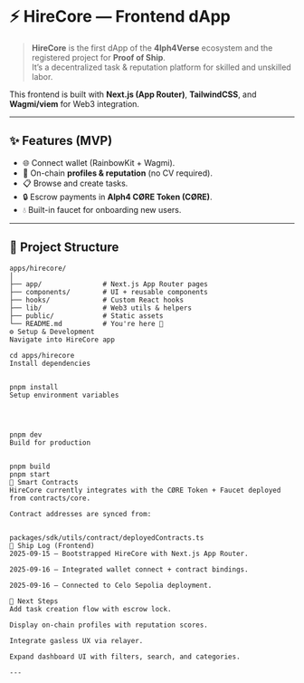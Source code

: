 # ⚡ HireCore — Frontend dApp

> **HireCore** is the first dApp of the **4lph4Verse** ecosystem and the registered project for **Proof of Ship**.  
> It’s a decentralized task & reputation platform for skilled and unskilled labor.

This frontend is built with **Next.js (App Router)**, **TailwindCSS**, and **Wagmi/viem** for Web3 integration.

---

## ✨ Features (MVP)

- 🌐 Connect wallet (RainbowKit + Wagmi).
- 👤 On-chain **profiles & reputation** (no CV required).
- 📋 Browse and create tasks.
- 🔒 Escrow payments in **Alph4 CØRE Token (CØRE)**.
- 💧 Built-in faucet for onboarding new users.

---

## 📂 Project Structure

```text
apps/hirecore/
│
├── app/               # Next.js App Router pages
├── components/        # UI + reusable components
├── hooks/             # Custom React hooks
├── lib/               # Web3 utils & helpers
├── public/            # Static assets
└── README.md          # You're here 🚀
⚙️ Setup & Development
Navigate into HireCore app

cd apps/hirecore
Install dependencies


pnpm install
Setup environment variables




pnpm dev
Build for production


pnpm build
pnpm start
🔗 Smart Contracts
HireCore currently integrates with the CØRE Token + Faucet deployed from contracts/core.

Contract addresses are synced from:


packages/sdk/utils/contract/deployedContracts.ts
📜 Ship Log (Frontend)
2025-09-15 — Bootstrapped HireCore with Next.js App Router.

2025-09-16 — Integrated wallet connect + contract bindings.

2025-09-16 — Connected to Celo Sepolia deployment.

🧭 Next Steps
Add task creation flow with escrow lock.

Display on-chain profiles with reputation scores.

Integrate gasless UX via relayer.

Expand dashboard UI with filters, search, and categories.

---
```
